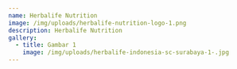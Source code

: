 ```yaml
---
name: Herbalife Nutrition
image: /img/uploads/herbalife-nutrition-logo-1.png
description: Herbalife Nutrition
gallery:
  - title: Gambar 1
    image: /img/uploads/herbalife-indonesia-sc-surabaya-1-.jpg
---
```

